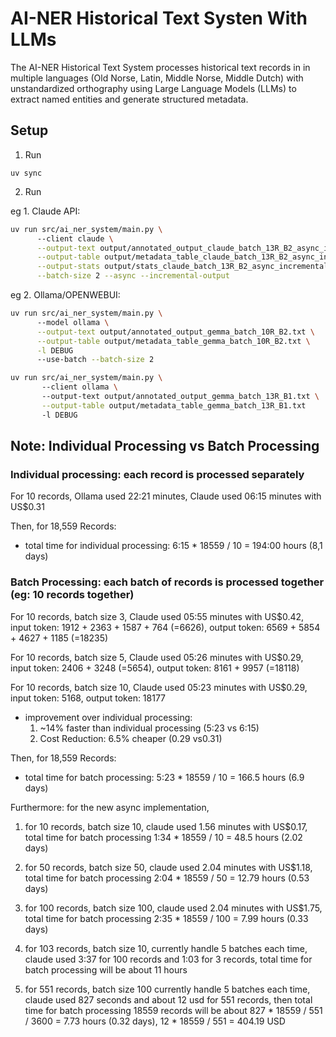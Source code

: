 # AI-NER Historical Text Systen With LLMs

The AI-NER Historical Text System processes historical text records in in multiple languages (Old Norse, Latin, 
Middle Norse, Middle Dutch) with unstandardized orthography using Large Language Models (LLMs) to extract named entities
and generate structured metadata.


## Setup

1. Run 

`uv sync`

2. Run 

eg 1. Claude API:

```Bash
uv run src/ai_ner_system/main.py \ 
      --client claude \
      --output-text output/annotated_output_claude_batch_13R_B2_async_incremental.txt \
      --output-table output/metadata_table_claude_batch_13R_B2_async_incremental.txt \
      --output-stats output/stats_claude_batch_13R_B2_async_incremental.txt \
      --batch-size 2 --async --incremental-output
```

eg 2. Ollama/OPENWEBUI:

```Bash
uv run src/ai_ner_system/main.py \ 
      --model ollama \
      --output-text output/annotated_output_gemma_batch_10R_B2.txt \
      --output-table output/metadata_table_gemma_batch_10R_B2.txt \
      -l DEBUG
      --use-batch --batch-size 2
```

```Bash
uv run src/ai_ner_system/main.py \ 
       --client ollama \ 
       --output-text output/annotated_output_gemma_batch_13R_B1.txt \
       --output-table output/metadata_table_gemma_batch_13R_B1.txt 
       -l DEBUG
```


## Note: Individual Processing vs Batch Processing

### Individual processing: each record is processed separately

For 10 records, Ollama used 22:21 minutes, Claude used 06:15 minutes with US$0.31 

Then, for 18,559 Records:

* total time for individual processing: 6:15 * 18559 / 10 = 194:00 hours (8,1 days)


### Batch Processing: each batch of records is processed together (eg: 10 records together)

For 10 records, batch size 3, Claude used 05:55 minutes with US$0.42, input token: 1912 + 2363 + 1587 + 764 (=6626), output token: 6569 + 5854 + 4627 + 1185 (=18235)

For 10 records, batch size 5, Claude used 05:26 minutes with US$0.29, input token: 2406 + 3248 (=5654), output token: 8161 + 9957 (=18118)
 
For 10 records, batch size 10, Claude used 05:23 minutes with US$0.29, input token: 5168, output token: 18177

- improvement over individual processing:
    1. ~14% faster than individual processing (5:23 vs 6:15)
    2. Cost Reduction: 6.5% cheaper (0.29 vs0.31)


Then, for 18,559 Records:

* total time for batch processing: 5:23 * 18559 / 10 = 166.5 hours (6.9 days)


Furthermore: for the new async implementation, 
1. for 10 records, batch size 10, claude used 1.56 minutes with US$0.17, total time for batch processing 1:34 * 18559 / 10 = 48.5 hours (2.02 days)
2. for 50 records, batch size 50, claude used 2.04 minutes with US$1.18, total time for batch processing 2:04 * 18559 / 50 = 12.79 hours (0.53 days)
3. for 100 records, batch size 100, claude used 2.04 minutes with US$1.75, total time for batch processing 2:35 * 18559 / 100 = 7.99 hours (0.33 days)

4. for 103 records, batch size 10, currently handle 5 batches each time, claude used 3:37 for 100 records and 1:03 for 3 records, total time for batch processing will be about 11 hours 

5. for 551 records, batch size 100 currently handle 5 batches each time, claude used 827 seconds and about 12 usd for 551 records, then total time for batch processing 18559 records will be about 827 * 18559 / 551 / 3600 = 7.73 hours (0.32 days), 12 * 18559 / 551 = 404.19 USD